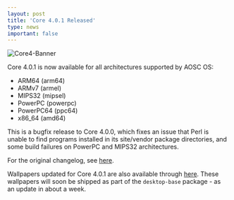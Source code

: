 ```yaml
---
layout: post
title: 'Core 4.0.1 Released'
type: news
important: false
---
```


![Core4-Banner](/assets/i/core4.jpg)

Core 4.0.1 is now available for all architectures supported by AOSC OS:

- ARM64 (arm64)
- ARMv7 (armel)
- MIPS32 (mipsel)
- PowerPC (powerpc)
- PowerPC64 (ppc64)
- x86_64 (amd64)

This is a bugfix release to Core 4.0.0, which fixes an issue that Perl is unable to find programs installed in its site/vendor package directories, and some build failures on PowerPC and MIPS32 architectures.

For the original changelog, see [here](https://github.com/AOSC-Dev/aosc-os-core/releases/tag/v4.0.1).

Wallpapers updated for Core 4.0.1 are also available through [here](https://github.com/AOSC-Dev/aosc-os-artworks/releases/tag/v20160924). These wallpapers will soon be shipped as part of the `desktop-base` package - as an update in about a week.